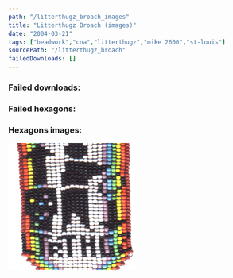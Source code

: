 ```yaml
---
path: "/litterthugz_broach_images"
title: "Litterthugz Broach (images)"
date: "2004-03-21"
tags: ["beadwork","cna","litterthugz","mike 2600","st-louis"]
sourcePath: "/litterthugz_broach"
failedDownloads: []
---
```



### Failed downloads:

### Failed hexagons:

### Hexagons images:
 ![ltrthgz.jpg_hexagon.jpeg](ltrthgz.jpg_hexagon.jpeg)
